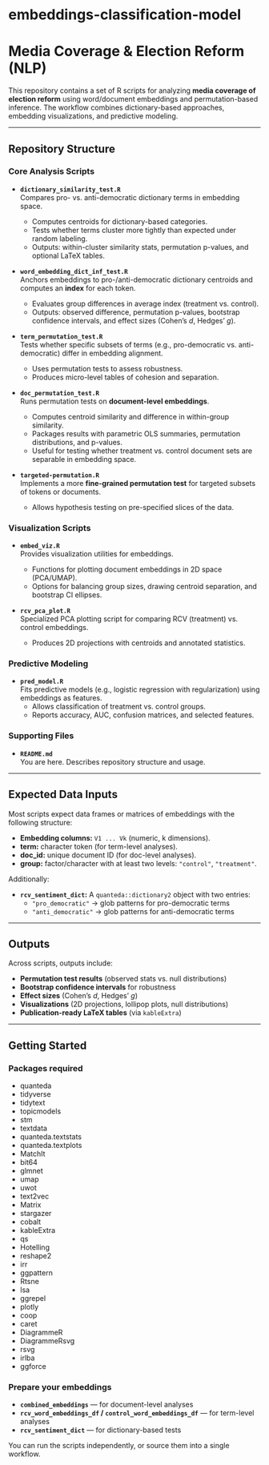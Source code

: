 # embeddings-classification-model

# Media Coverage & Election Reform (NLP)

This repository contains a set of R scripts for analyzing **media coverage of election reform** using word/document embeddings and permutation-based inference. The workflow combines dictionary-based approaches, embedding visualizations, and predictive modeling.

---

## Repository Structure

### Core Analysis Scripts

- **`dictionary_similarity_test.R`**  
  Compares pro- vs. anti-democratic dictionary terms in embedding space.  
  - Computes centroids for dictionary-based categories.  
  - Tests whether terms cluster more tightly than expected under random labeling.  
  - Outputs: within-cluster similarity stats, permutation p-values, and optional LaTeX tables.

- **`word_embedding_dict_inf_test.R`**  
  Anchors embeddings to pro-/anti-democratic dictionary centroids and computes an **index** for each token.  
  - Evaluates group differences in average index (treatment vs. control).  
  - Outputs: observed difference, permutation p-values, bootstrap confidence intervals, and effect sizes (Cohen’s *d*, Hedges’ *g*).

- **`term_permutation_test.R`**  
  Tests whether specific subsets of terms (e.g., pro-democratic vs. anti-democratic) differ in embedding alignment.  
  - Uses permutation tests to assess robustness.  
  - Produces micro-level tables of cohesion and separation.

- **`doc_permutation_test.R`**  
  Runs permutation tests on **document-level embeddings**.  
  - Computes centroid similarity and difference in within-group similarity.  
  - Packages results with parametric OLS summaries, permutation distributions, and p-values.  
  - Useful for testing whether treatment vs. control document sets are separable in embedding space.

- **`targeted-permutation.R`**  
  Implements a more **fine-grained permutation test** for targeted subsets of tokens or documents.  
  - Allows hypothesis testing on pre-specified slices of the data.

### Visualization Scripts

- **`embed_viz.R`**  
  Provides visualization utilities for embeddings.  
  - Functions for plotting document embeddings in 2D space (PCA/UMAP).  
  - Options for balancing group sizes, drawing centroid separation, and bootstrap CI ellipses.

- **`rcv_pca_plot.R`**  
  Specialized PCA plotting script for comparing RCV (treatment) vs. control embeddings.  
  - Produces 2D projections with centroids and annotated statistics.

### Predictive Modeling

- **`pred_model.R`**  
  Fits predictive models (e.g., logistic regression with regularization) using embeddings as features.  
  - Allows classification of treatment vs. control groups.  
  - Reports accuracy, AUC, confusion matrices, and selected features.

### Supporting Files

- **`README.md`**  
  You are here. Describes repository structure and usage.  

---

## Expected Data Inputs

Most scripts expect data frames or matrices of embeddings with the following structure:

- **Embedding columns:** `V1 ... Vk` (numeric, k dimensions).  
- **term:** character token (for term-level analyses).  
- **doc_id:** unique document ID (for doc-level analyses).  
- **group:** factor/character with at least two levels: `"control"`, `"treatment"`.  

Additionally:

- **`rcv_sentiment_dict`:** A `quanteda::dictionary2` object with two entries:  
  - `"pro_democratic"` → glob patterns for pro-democratic terms  
  - `"anti_democratic"` → glob patterns for anti-democratic terms  

---

## Outputs

Across scripts, outputs include:

- **Permutation test results** (observed stats vs. null distributions)  
- **Bootstrap confidence intervals** for robustness  
- **Effect sizes** (Cohen’s *d*, Hedges’ *g*)  
- **Visualizations** (2D projections, lollipop plots, null distributions)  
- **Publication-ready LaTeX tables** (via `kableExtra`)  

---

## Getting Started

### Packages required

- quanteda  
- tidyverse  
- tidytext  
- topicmodels  
- stm  
- textdata  
- quanteda.textstats  
- quanteda.textplots  
- MatchIt  
- bit64  
- glmnet  
- umap  
- uwot  
- text2vec  
- Matrix  
- stargazer  
- cobalt  
- kableExtra  
- qs  
- Hotelling  
- reshape2  
- irr  
- ggpattern  
- Rtsne  
- lsa  
- ggrepel  
- plotly  
- coop  
- caret  
- DiagrammeR  
- DiagrammeRsvg  
- rsvg  
- irlba  
- ggforce  

### Prepare your embeddings

- **`combined_embeddings`** — for document-level analyses  
- **`rcv_word_embeddings_df` / `control_word_embeddings_df`** — for term-level analyses  
- **`rcv_sentiment_dict`** — for dictionary-based tests  

You can run the scripts independently, or source them into a single workflow.
